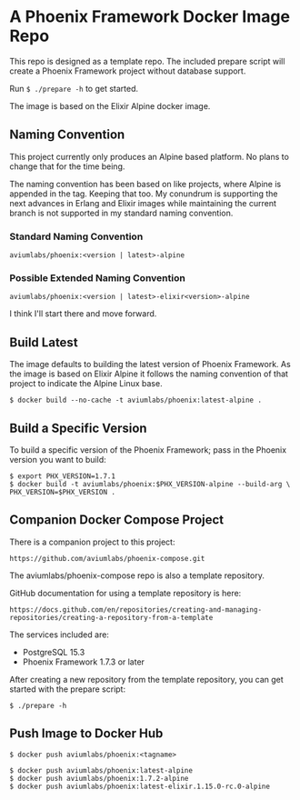 A Phoenix Framework Docker Image Repo
=====================================

This repo is designed as a template repo. The included prepare script will 
create a Phoenix Framework project without database support. 

Run `$ ./prepare -h` to get started.

The image is based on the Elixir Alpine docker image. 

Naming Convention
-----------------
This project currently only produces an Alpine based platform. No plans to 
change that for the time being.

The naming convention has been based on like projects, where Alpine is 
appended in the tag. Keeping that too. My conundrum is supporting the next
advances in Erlang and Elixir images while maintaining the current branch is 
not supported in my standard naming convention.

### Standard Naming Convention

    aviumlabs/phoenix:<version | latest>-alpine

### Possible Extended Naming Convention

    aviumlabs/phoenix:<version | latest>-elixir<version>-alpine
I think I'll start there and move forward.

Build Latest
------------
The image defaults to building the latest version of Phoenix Framework. As the 
image is based on Elixir Alpine it follows the naming convention of that 
project to indicate the Alpine Linux base.

    $ docker build --no-cache -t aviumlabs/phoenix:latest-alpine .
 
Build a Specific Version
------------------------
To build a specific version of the Phoenix Framework; pass in the Phoenix 
version you want to build: 


    $ export PHX_VERSION=1.7.1
    $ docker build -t aviumlabs/phoenix:$PHX_VERSION-alpine --build-arg \
    PHX_VERSION=$PHX_VERSION .

Companion Docker Compose Project
--------------------------------
There is a companion project to this project:

    https://github.com/aviumlabs/phoenix-compose.git

The aviumlabs/phoenix-compose repo is also a template repository. 

GitHub documentation for using a template repository is here:

    https://docs.github.com/en/repositories/creating-and-managing-repositories/creating-a-repository-from-a-template

The services included are:
- PostgreSQL 15.3
- Phoenix Framework 1.7.3 or later

After creating a new repository from the template repository, you can get 
started with the prepare script:

    $ ./prepare -h 

Push Image to Docker Hub
------------------------

    $ docker push aviumlabs/phoenix:<tagname>
 
    $ docker push aviumlabs/phoenix:latest-alpine
    $ docker push aviumlabs/phoenix:1.7.2-alpine
    $ docker push aviumlabs/phoenix:latest-elixir.1.15.0-rc.0-alpine
